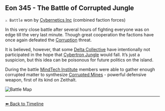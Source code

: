 ## Eon 345 - The Battle of Corrupted Jungle

`⚔️ Battle` won by [Cybernetics Inc](https://zeithalt.github.io/r/cybernetics_inc.html) (combined faction forces)

In this very close battle after several hours of fighting everyone was on edge till the very last minute. Though great cooperation the factions have once again defeated the [Corruption](https://zeithalt.github.io/r/corruption.html) threat.

It is believed, however, that some [Delta Collective](https://zeithalt.github.io/r/delta_collective.html) have intentionally not participated in the hope that [Cybertron Jungle](https://zeithalt.github.io/r/cybertron_jungle.html) would fall. It’s just a suspicion, but this idea can be poisonous for future politics on the island.

During the battle [MindTech Institute](https://zeithalt.github.io/r/mindtech_institute.html) members were able to gather enough corrupted matter to synthesize [Corrupted Mines](https://zeithalt.github.io/r/cr_mines.html) - powerful defensive weapon, first of its kind on Zeithalt.

![Battle Map](https://zeithalt.github.io/t/m/eon0345.png)



----------
[⬅️ Back to Timeline](https://zeithalt.github.io/t/#eon0345)
